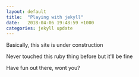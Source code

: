 ```yaml
---
layout: default
title:  "Playing with jekyll"
date:   2018-04-06 19:48:59 +1000
categories: jekyll update
---
```

Basically, this site is under construction

Never touched this ruby thing before but it'll be fine

Have fun out there, wont you?
